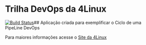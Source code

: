 # Trilha DevOps da 4Linux

<!-- Altere a Flag abaixo com sua URL do Travis -->
[![Build Status](https://travis-ci.org/rfrancism/DevOpsLab-HelloWorld.svg?branch=master)](https://travis-ci.org/rfrancism/DevOpsLab-HelloWorld)## Aplicação criada para exemplificar o Ciclo de uma PipeLine DevOps


Para maiores informações acesse o [Site da 4Linux](https://www.4linux.com.br/cursos/devops)
